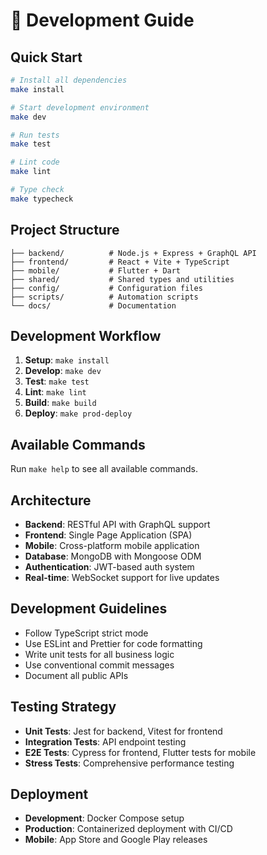 # 🚀 Development Guide

## Quick Start

```bash
# Install all dependencies
make install

# Start development environment
make dev

# Run tests
make test

# Lint code
make lint

# Type check
make typecheck
```

## Project Structure

```
├── backend/          # Node.js + Express + GraphQL API
├── frontend/         # React + Vite + TypeScript
├── mobile/           # Flutter + Dart
├── shared/           # Shared types and utilities
├── config/           # Configuration files
├── scripts/          # Automation scripts
└── docs/             # Documentation
```

## Development Workflow

1. **Setup**: `make install`
2. **Develop**: `make dev`
3. **Test**: `make test`
4. **Lint**: `make lint`
5. **Build**: `make build`
6. **Deploy**: `make prod-deploy`

## Available Commands

Run `make help` to see all available commands.

## Architecture

- **Backend**: RESTful API with GraphQL support
- **Frontend**: Single Page Application (SPA)
- **Mobile**: Cross-platform mobile application
- **Database**: MongoDB with Mongoose ODM
- **Authentication**: JWT-based auth system
- **Real-time**: WebSocket support for live updates

## Development Guidelines

- Follow TypeScript strict mode
- Use ESLint and Prettier for code formatting
- Write unit tests for all business logic
- Use conventional commit messages
- Document all public APIs

## Testing Strategy

- **Unit Tests**: Jest for backend, Vitest for frontend
- **Integration Tests**: API endpoint testing
- **E2E Tests**: Cypress for frontend, Flutter tests for mobile
- **Stress Tests**: Comprehensive performance testing

## Deployment

- **Development**: Docker Compose setup
- **Production**: Containerized deployment with CI/CD
- **Mobile**: App Store and Google Play releases
